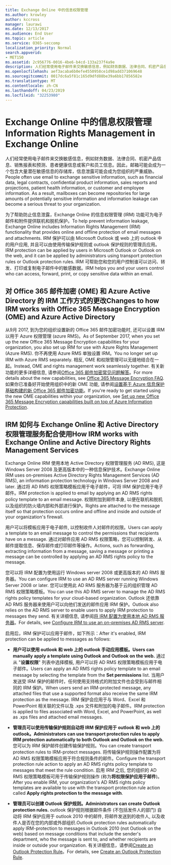 ```yaml
---
title: Exchange Online 中的信息权限管理
ms.author: krowley
author: kccross
manager: laurawi
ms.date: 12/13/2017
ms.audience: End User
ms.topic: article
ms.service: O365-seccomp
localization_priority: Normal
search.appverid:
- MET150
ms.assetid: 2c956776-0016-4be6-b4cd-133a237f4a9e
description: 人们经常使用电子邮件来交换敏感信息，例如财务数据、法律合同、机密产品信息、销售报表和预测、患者健康信息或客户和员工信息。因此，邮箱可能会成为一个包含大量潜在敏感信息的存储库，信息泄露可能会成为您组织的严重威胁。
ms.openlocfilehash: aef3acaba6b0efe4550958ce1d98add371069648
ms.sourcegitcommit: 0017dc6a5f81c165d9dfd88be39a6bb17856582e
ms.translationtype: MT
ms.contentlocale: zh-CN
ms.lasthandoff: 04/23/2019
ms.locfileid: "32253980"
---
```

# <a name="information-rights-management-in-exchange-online"></a><span data-ttu-id="8b3e7-104">Exchange Online 中的信息权限管理</span><span class="sxs-lookup"><span data-stu-id="8b3e7-104">Information Rights Management in Exchange Online</span></span>

<span data-ttu-id="8b3e7-p102">人们经常使用电子邮件来交换敏感信息，例如财务数据、法律合同、机密产品信息、销售报表和预测、患者健康信息或客户和员工信息。因此，邮箱可能会成为一个包含大量潜在敏感信息的存储库，信息泄露可能会成为您组织的严重威胁。</span><span class="sxs-lookup"><span data-stu-id="8b3e7-p102">People often use email to exchange sensitive information, such as financial data, legal contracts, confidential product information, sales reports and projections, patient health information, or customer and employee information. As a result, mailboxes can become repositories for large amounts of potentially sensitive information and information leakage can become a serious threat to your organization.</span></span>
  
<span data-ttu-id="8b3e7-107">为了帮助防止信息泄露，Exchange Online 的信息权限管理 (IRM) 功能可为电子邮件和附件提供联机和脱机保护。</span><span class="sxs-lookup"><span data-stu-id="8b3e7-107">To help prevent information leakage, Exchange Online includes Information Rights Management (IRM) functionality that provides online and offline protection of email messages and attachments.</span></span> <span data-ttu-id="8b3e7-108">IRM 保护可以由 Microsoft Outlook 或 web 上的 outlook 中的用户应用, 并且可以由使用传输保护规则或 outlook 保护规则的管理员应用。</span><span class="sxs-lookup"><span data-stu-id="8b3e7-108">IRM protection can be applied by users in Microsoft Outlook or Outlook on the web, and it can be applied by administrators using transport protection rules or Outlook protection rules.</span></span> <span data-ttu-id="8b3e7-109">IRM 可帮助您和您的用户控制谁可以访问、转发、打印或复制电子邮件中的敏感数据。</span><span class="sxs-lookup"><span data-stu-id="8b3e7-109">IRM helps you and your users control who can access, forward, print, or copy sensitive data within an email.</span></span>
  
## <a name="changes-to-how-irm-works-with-office-365-message-encryption-ome-and-azure-active-directory"></a><span data-ttu-id="8b3e7-110">对 Office 365 邮件加密 (OME) 和 Azure Active Directory 的 IRM 工作方式的更改</span><span class="sxs-lookup"><span data-stu-id="8b3e7-110">Changes to how IRM works with Office 365 Message Encryption (OME) and Azure Active Directory</span></span>

<span data-ttu-id="8b3e7-111">从9月 2017, 到为您的组织设置新的 Office 365 邮件加密功能时, 还可以设置 IRM 以用于 Azure 权限管理 (azure RMS)。</span><span class="sxs-lookup"><span data-stu-id="8b3e7-111">As of September 2017, when you set up the new Office 365 Message Encryption capabilities for your organization, you also set up IRM for use with Azure Rights Management (Azure RMS).</span></span> <span data-ttu-id="8b3e7-112">你不再使用 Azure RMS 单独设置 IRM。</span><span class="sxs-lookup"><span data-stu-id="8b3e7-112">You no longer set up IRM with Azure RMS separately.</span></span> <span data-ttu-id="8b3e7-113">相反, OME 和权限管理可以无缝地结合在一起。</span><span class="sxs-lookup"><span data-stu-id="8b3e7-113">Instead, OME and rights management work seamlessly together.</span></span> <span data-ttu-id="8b3e7-114">有关新功能的更多详细信息, 请参阅[Office 365 邮件加密常见问题解答](https://support.office.com/article/0432dce9-d9b6-4e73-8a13-4a932eb0081e)。</span><span class="sxs-lookup"><span data-stu-id="8b3e7-114">For more details about the new capabilities, see [Office 365 Message Encryption FAQ](https://support.office.com/article/0432dce9-d9b6-4e73-8a13-4a932eb0081e).</span></span> <span data-ttu-id="8b3e7-115">如果你已准备好开始使用组织中的新 OME 功能, 请参阅[设置基于 Azure 信息保护基础构建的新 Office 365 邮件加密功能](https://support.office.com/article/7ff0c040-b25c-4378-9904-b1b50210d00e)。</span><span class="sxs-lookup"><span data-stu-id="8b3e7-115">If you're ready to get started using the new OME capabilities within your organization, see [Set up new Office 365 Message Encryption capabilities built on top of Azure Information Protection](https://support.office.com/article/7ff0c040-b25c-4378-9904-b1b50210d00e).</span></span>
  
## <a name="how-irm-works-with-exchange-online-and-active-directory-rights-management-services"></a><span data-ttu-id="8b3e7-116">IRM 如何与 Exchange Online 和 Active Directory 权限管理服务配合使用</span><span class="sxs-lookup"><span data-stu-id="8b3e7-116">How IRM works with Exchange Online and Active Directory Rights Management Services</span></span>

<span data-ttu-id="8b3e7-117">Exchange Online IRM 使用本地 Active Directory 权限管理服务 (AD RMS), 这是 Windows Server 2008 及更高版本中的一种信息保护技术。</span><span class="sxs-lookup"><span data-stu-id="8b3e7-117">Exchange Online IRM uses on-premises Active Directory Rights Management Services (AD RMS), an information protection technology in Windows Server 2008 and later.</span></span> <span data-ttu-id="8b3e7-118">通过将 AD RMS 权限策略模板应用于电子邮件，可将 IRM 保护应用于电子邮件。</span><span class="sxs-lookup"><span data-stu-id="8b3e7-118">IRM protection is applied to email by applying an AD RMS rights policy template to an email message.</span></span> <span data-ttu-id="8b3e7-119">权限附加到邮件本身, 以便在联机和脱机以及组织的防火墙内部和外部进行保护。</span><span class="sxs-lookup"><span data-stu-id="8b3e7-119">Rights are attached to the message itself so that protection occurs online and offline and inside and outside of your organization's firewall.</span></span>
  
<span data-ttu-id="8b3e7-120">用户可以将模板应用于电子邮件, 以控制收件人对邮件的权限。</span><span class="sxs-lookup"><span data-stu-id="8b3e7-120">Users can apply a template to an email message to control the permissions that recipients have on a message.</span></span> <span data-ttu-id="8b3e7-121">通过对邮件应用 AD RMS 权限策略，您可以控制转发、从邮件提取信息、保存邮件或打印邮件等操作。</span><span class="sxs-lookup"><span data-stu-id="8b3e7-121">Actions, such as forwarding, extracting information from a message, saving a message or printing a message can be controlled by applying an AD RMS rights policy to the message.</span></span>
  
<span data-ttu-id="8b3e7-122">您可以将 IRM 配置为使用运行 Windows server 2008 或更高版本的 AD RMS 服务器。</span><span class="sxs-lookup"><span data-stu-id="8b3e7-122">You can configure IRM to use an AD RMS server running Windows Server 2008 or later.</span></span> <span data-ttu-id="8b3e7-123">您可以使用此 AD RMS 服务器为基于云的组织管理 AD RMS 权限策略模板。</span><span class="sxs-lookup"><span data-stu-id="8b3e7-123">You can use this AD RMS server to manage the AD RMS rights policy templates for your cloud-based organization.</span></span> <span data-ttu-id="8b3e7-124">Outlook 还依靠 AD RMS 服务器来使用户可以向他们发送的邮件应用 IRM 保护。</span><span class="sxs-lookup"><span data-stu-id="8b3e7-124">Outlook also relies on the AD RMS server to enable users to apply IRM protection to messages they send.</span></span> <span data-ttu-id="8b3e7-125">有关详细信息, 请参阅[将 IRM 配置为使用本地 AD RMS 服务器](configure-irm-to-use-an-on-premises-ad-rms-server.md)。</span><span class="sxs-lookup"><span data-stu-id="8b3e7-125">For details, see [Configure IRM to use an on-premises AD RMS server](configure-irm-to-use-an-on-premises-ad-rms-server.md).</span></span> 
  
<span data-ttu-id="8b3e7-126">启用后，IRM 保护可以应用于邮件，如下所示：</span><span class="sxs-lookup"><span data-stu-id="8b3e7-126">After it's enabled, IRM protection can be applied to messages as follows:</span></span>
  
- <span data-ttu-id="8b3e7-127">**用户可以使用 outlook 和 web 上的 outlook 手动应用模板。**</span><span class="sxs-lookup"><span data-stu-id="8b3e7-127">**Users can manually apply a template using Outlook and Outlook on the web.**</span></span> <span data-ttu-id="8b3e7-128">通过从 "**设置权限**" 列表中选择模板, 用户可以将 AD RMS 权限策略模板应用于电子邮件。</span><span class="sxs-lookup"><span data-stu-id="8b3e7-128">Users can apply an AD RMS rights policy template to an email message by selecting the template from the **Set permissions** list.</span></span> <span data-ttu-id="8b3e7-129">当用户发送受 IRM 保护的邮件时，任何使用支持格式的附加文件也会受到与邮件相同的 IRM 保护。</span><span class="sxs-lookup"><span data-stu-id="8b3e7-129">When users send an IRM-protected message, any attached files that use a supported format also receive the same IRM protection as the message.</span></span> <span data-ttu-id="8b3e7-130">IRM 保护会应用于与 Word、Excel 和 PowerPoint 相关联的文件以及 .xps 文件和附加的电子邮件。</span><span class="sxs-lookup"><span data-stu-id="8b3e7-130">IRM protection is applied to files associated with Word, Excel, and PowerPoint, as well as .xps files and attached email messages.</span></span> 
    
- <span data-ttu-id="8b3e7-131">**管理员可以使用传输保护规则自动将 IRM 保护应用于 outlook 和 web 上的 outlook。**</span><span class="sxs-lookup"><span data-stu-id="8b3e7-131">**Administrators can use transport protection rules to apply IRM protection automatically to both Outlook and Outlook on the web.**</span></span> <span data-ttu-id="8b3e7-132">您可以为 IRM 保护邮件创建传输保护规则。</span><span class="sxs-lookup"><span data-stu-id="8b3e7-132">You can create transport protection rules to IRM-protect messages.</span></span> <span data-ttu-id="8b3e7-133">将传输保护规则操作配置为将 AD RMS 权限策略模板应用于符合规则条件的邮件。</span><span class="sxs-lookup"><span data-stu-id="8b3e7-133">Configure the transport protection rule action to apply an AD RMS rights policy template to messages that meet the rule condition.</span></span> <span data-ttu-id="8b3e7-134">启用 IRM 之后, 您的组织的 AD RMS 权限策略模板可用于传输保护规则操作 (称为**将权限保护应用于邮件**)。</span><span class="sxs-lookup"><span data-stu-id="8b3e7-134">After you enable IRM, your organization's AD RMS rights policy templates are available to use with the transport protection rule action called **Apply rights protection to the message with**.</span></span>
    
- <span data-ttu-id="8b3e7-135">**管理员可以创建 Outlook 保护规则。**</span><span class="sxs-lookup"><span data-stu-id="8b3e7-135">**Administrators can create Outlook protection rules.**</span></span> <span data-ttu-id="8b3e7-136">outlook 保护规则根据邮件条件 (不包括发件人的部门) 自动将 IRM 保护应用于 outlook 2010 中的邮件, 将邮件发送到的收件人, 以及收件人是否在您的内部或外部组织.</span><span class="sxs-lookup"><span data-stu-id="8b3e7-136">Outlook protection rules automatically apply IRM-protection to messages in Outlook 2010 (not Outlook on the web) based on message conditions that include the sender's department, who the message is sent to, and whether recipients are inside or outside your organization.</span></span> <span data-ttu-id="8b3e7-137">有关详细信息，请参阅[Create an Outlook Protection Rule](http://technet.microsoft.com/library/da64750d-faaf-44de-ad8c-888eba7fbdbf.aspx)。</span><span class="sxs-lookup"><span data-stu-id="8b3e7-137">For details, see [Create an Outlook Protection Rule](http://technet.microsoft.com/library/da64750d-faaf-44de-ad8c-888eba7fbdbf.aspx).</span></span>
    

